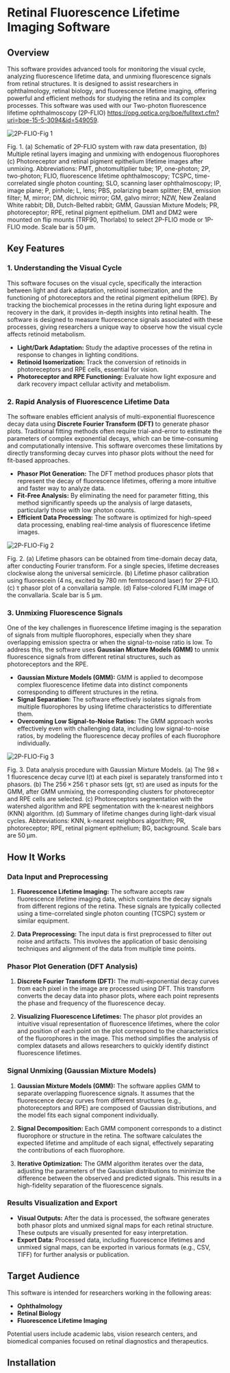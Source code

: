 # Retinal Fluorescence Lifetime Imaging Software

## Overview

This software provides advanced tools for monitoring the visual cycle, analyzing fluorescence lifetime data, and unmixing fluorescence signals from retinal structures. It is designed to assist researchers in ophthalmology, retinal biology, and fluorescence lifetime imaging, offering powerful and efficient methods for studying the retina and its complex processes. This software was used with our Two-photon fluorescence lifetime ophthalmoscopy (2P-FLIO) https://opg.optica.org/boe/fulltext.cfm?uri=boe-15-5-3094&id=549059.

![2P-FLIO-Fig  1](https://github.com/user-attachments/assets/e9cd17ed-0c06-47b8-9006-1d9356ba70dd)

Fig. 1. (a) Schematic of 2P-FLIO system with raw data presentation, (b) Multiple retinal layers imaging and unmixing with endogenous fluorophores (c) Photoreceptor and retinal pigment epithelium lifetime images after unmixing. Abbreviations: PMT, photomultiplier tube; 1P, one-photon; 2P, two-photon; FLIO, fluorescence lifetime ophthalmoscopy; TCSPC, time-correlated single photon counting; SLO, scanning laser ophthalmoscopy; IP, image plane; P, pinhole; L, lens; PBS, polarizing beam splitter; EM, emission filter; M, mirror; DM, dichroic mirror; GM, galvo mirror; NZW, New Zealand White rabbit; DB, Dutch-Belted rabbit; GMM, Gaussian Mixture Models; PR, photoreceptor; RPE, retinal pigment epithelium. DM1 and DM2 were mounted on flip mounts (TRF90, Thorlabs) to select 2P-FLIO mode or 1P-FLIO mode. Scale bar is 50 µm.

## Key Features

### 1. Understanding the Visual Cycle
This software focuses on the visual cycle, specifically the interaction between light and dark adaptation, retinoid isomerization, and the functioning of photoreceptors and the retinal pigment epithelium (RPE). By tracking the biochemical processes in the retina during light exposure and recovery in the dark, it provides in-depth insights into retinal health. The software is designed to measure fluorescence signals associated with these processes, giving researchers a unique way to observe how the visual cycle affects retinoid metabolism.

- **Light/Dark Adaptation:** Study the adaptive processes of the retina in response to changes in lighting conditions.
- **Retinoid Isomerization:** Track the conversion of retinoids in photoreceptors and RPE cells, essential for vision.
- **Photoreceptor and RPE Functioning:** Evaluate how light exposure and dark recovery impact cellular activity and metabolism.

### 2. Rapid Analysis of Fluorescence Lifetime Data
The software enables efficient analysis of multi-exponential fluorescence decay data using **Discrete Fourier Transform (DFT)** to generate phasor plots. Traditional fitting methods often require trial-and-error to estimate the parameters of complex exponential decays, which can be time-consuming and computationally intensive. This software overcomes these limitations by directly transforming decay curves into phasor plots without the need for fit-based approaches.

- **Phasor Plot Generation:** The DFT method produces phasor plots that represent the decay of fluorescence lifetimes, offering a more intuitive and faster way to analyze data.
- **Fit-Free Analysis:** By eliminating the need for parameter fitting, this method significantly speeds up the analysis of large datasets, particularly those with low photon counts.
- **Efficient Data Processing:** The software is optimized for high-speed data processing, enabling real-time analysis of fluorescence lifetime images.

![2P-FLIO-Fig  2](https://github.com/user-attachments/assets/8f0b0dd4-2821-45df-b40a-0864a61566fc)

Fig. 2. (a) Lifetime phasors can be obtained from time-domain decay data, after conducting Fourier transform. For a single species, lifetime decreases clockwise along the universal semicircle. (b) Lifetime phasor calibration using fluorescein (4 ns, excited by 780 nm femtosecond laser) for 2P-FLIO. (c) τ phasor plot of a convallaria sample. (d) False-colored FLIM image of the convallaria. Scale bar is 5 µm.

### 3. Unmixing Fluorescence Signals
One of the key challenges in fluorescence lifetime imaging is the separation of signals from multiple fluorophores, especially when they share overlapping emission spectra or when the signal-to-noise ratio is low. To address this, the software uses **Gaussian Mixture Models (GMM)** to unmix fluorescence signals from different retinal structures, such as photoreceptors and the RPE.

- **Gaussian Mixture Models (GMM):** GMM is applied to decompose complex fluorescence lifetime data into distinct components corresponding to different structures in the retina.
- **Signal Separation:** The software effectively isolates signals from multiple fluorophores by using lifetime characteristics to differentiate them.
- **Overcoming Low Signal-to-Noise Ratios:** The GMM approach works effectively even with challenging data, including low signal-to-noise ratios, by modeling the fluorescence decay profiles of each fluorophore individually.
  
![2P-FLIO-Fig  3](https://github.com/user-attachments/assets/478e53a1-5edc-458c-95b6-69d8b2b4d5a0)

Fig. 3. Data analysis procedure with Gaussian Mixture Models. (a) The 98 × 1 fluorescence decay curve I(t) at each pixel is separately transformed into τ phasors. (b) The 256 × 256 τ phasor sets (gτ, sτ) are used as inputs for the GMM, after GMM unmixing, the corresponding clusters for photoreceptor and RPE cells are selected. (c) Photoreceptors segmentation with the watershed algorithm and RPE segmentation with the k-nearest neighbors (KNN) algorithm. (d) Summary of lifetime changes during light-dark visual cycles. Abbreviations: KNN, k-nearest neighbors algorithm; PR, photoreceptor; RPE, retinal pigment epithelium; BG, background. Scale bars are 50 µm.

## How It Works

### Data Input and Preprocessing
1. **Fluorescence Lifetime Imaging:** The software accepts raw fluorescence lifetime imaging data, which contains the decay signals from different regions of the retina. These signals are typically collected using a time-correlated single photon counting (TCSPC) system or similar equipment.
   
2. **Data Preprocessing:** The input data is first preprocessed to filter out noise and artifacts. This involves the application of basic denoising techniques and alignment of the data from multiple time points.

### Phasor Plot Generation (DFT Analysis)
1. **Discrete Fourier Transform (DFT):** The multi-exponential decay curves from each pixel in the image are processed using DFT. This transform converts the decay data into phasor plots, where each point represents the phase and frequency of the fluorescence decay.

2. **Visualizing Fluorescence Lifetimes:** The phasor plot provides an intuitive visual representation of fluorescence lifetimes, where the color and position of each point on the plot correspond to the characteristics of the fluorophores in the image. This method simplifies the analysis of complex datasets and allows researchers to quickly identify distinct fluorescence lifetimes.

### Signal Unmixing (Gaussian Mixture Models)
1. **Gaussian Mixture Models (GMM):** The software applies GMM to separate overlapping fluorescence signals. It assumes that the fluorescence decay curves from different structures (e.g., photoreceptors and RPE) are composed of Gaussian distributions, and the model fits each signal component individually.

2. **Signal Decomposition:** Each GMM component corresponds to a distinct fluorophore or structure in the retina. The software calculates the expected lifetime and amplitude of each signal, effectively separating the contributions of each fluorophore.

3. **Iterative Optimization:** The GMM algorithm iterates over the data, adjusting the parameters of the Gaussian distributions to minimize the difference between the observed and predicted signals. This results in a high-fidelity separation of the fluorescence signals.

### Results Visualization and Export
- **Visual Outputs:** After the data is processed, the software generates both phasor plots and unmixed signal maps for each retinal structure. These outputs are visually presented for easy interpretation.
- **Export Data:** Processed data, including fluorescence lifetimes and unmixed signal maps, can be exported in various formats (e.g., CSV, TIFF) for further analysis or publication.

## Target Audience

This software is intended for researchers working in the following areas:

- **Ophthalmology**  
- **Retinal Biology**  
- **Fluorescence Lifetime Imaging**

Potential users include academic labs, vision research centers, and biomedical companies focused on retinal diagnostics and therapeutics.

## Installation



